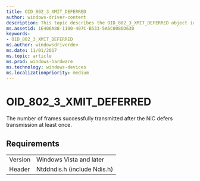 ```yaml
---
title: OID_802_3_XMIT_DEFERRED
author: windows-driver-content
description: This topic describes the OID_802_3_XMIT_DEFERRED object identifier (OID).
ms.assetid: 1E406A88-1100-407C-B533-5A6C0086D630
keywords:
- OID_802_3_XMIT_DEFERRED
ms.author: windowsdriverdev
ms.date: 11/01/2017
ms.topic: article
ms.prod: windows-hardware
ms.technology: windows-devices
ms.localizationpriority: medium
---
```


# OID_802_3_XMIT_DEFERRED

The number of frames successfully transmitted after the NIC defers transmission at least once.

## Requirements

| | |
| --- | --- |
| Version | Windows Vista and later |
| Header | Ntddndis.h (include Ndis.h) |

